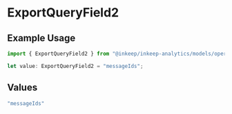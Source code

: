 # ExportQueryField2

## Example Usage

```typescript
import { ExportQueryField2 } from "@inkeep/inkeep-analytics/models/operations";

let value: ExportQueryField2 = "messageIds";
```

## Values

```typescript
"messageIds"
```